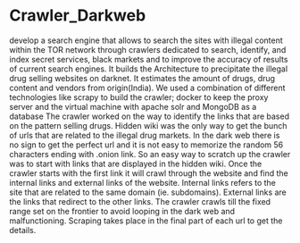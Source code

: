 # Crawler_Darkweb

develop a search engine that allows to search the sites with illegal content within the TOR network through crawlers dedicated to search, identify, and index secret services, black markets and to improve the accuracy of results of current search engines. It builds the Architecture to precipitate the illegal drug selling websites on darknet. It estimates the amount of drugs, drug content and vendors from origin(India). We used a combination of different technologies like scrapy to build the crawler; docker to keep the proxy server and the virtual machine with apache solr and MongoDB as a database The crawler worked on the way to identify the links that are based on the pattern selling drugs. Hidden wiki was the only way to get the bunch of urls that are related to the illegal drug markets. In the dark web there is no sign to get the perfect url and it is not easy to memorize the random 56 characters ending with .onion link. So an easy way to scratch up the crawler was to start with links that are displayed in the hidden wiki. Once the crawler starts with the first link it will crawl through the website and find the internal links and external links of the website. Internal links refers to the site that are related to the same domain (ie. subdomains). External links are the links that redirect to the other links. The crawler crawls till the fixed range set on the frontier to avoid looping in the dark web and malfunctioning. Scraping takes place in the final part of each url to get the details.



